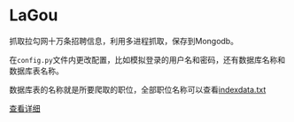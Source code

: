 # LaGou

抓取拉勾网十万条招聘信息，利用多进程抓取，保存到Mongodb。

在`config.py`文件内更改配置，比如模拟登录的用户名和密码，还有数据库名称和数据库表名称。

数据库表的名称就是所要爬取的职位，全部职位名称可以查看[indexdata.txt](indexdata.txt)

<a href="http://www.yukunweb.com/370.html">查看详细</a>
